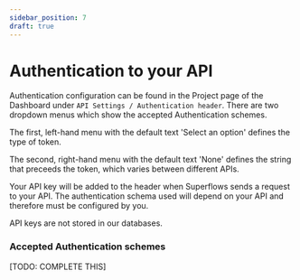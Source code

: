 ```yaml
---
sidebar_position: 7
draft: true
---
```


# Authentication to your API

Authentication configuration can be found in the Project page of the Dashboard under `API Settings / Authentication header`. There are two dropdown menus which show the accepted Authentication schemes. 

The first, left-hand menu with the default text 'Select an option' defines the type of token. 

The second, right-hand menu with the default text 'None' defines the string that preceeds the token, which varies between different APIs.

Your API key will be added to the header when Superflows sends a request to your API. The authentication schema used will depend on your API and therefore must be configured by you. 

API keys are not stored in our databases.

### Accepted Authentication schemes

[TODO: COMPLETE THIS]

